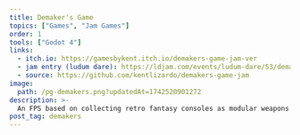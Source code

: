 ```yaml
---
title: Demaker's Game
topics: ["Games", "Jam Games"]
order: 1
tools: ["Godot 4"]
links:
  - itch.io: https://gamesbykent.itch.io/demakers-game-jam-ver
  - jam entry (ludum dare): https://ldjam.com/events/ludum-dare/53/demaker-s-game
  - source: https://github.com/kentlizardo/demakers-game-jam
image:
  path: /pg-demakers.png?updatedAt=1742520901272
description: >-
  An FPS based on collecting retro fantasy consoles as modular weapons and player modules.
post_tag: demakers
---
```

